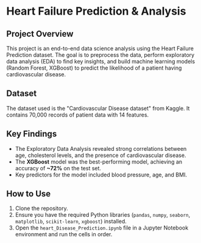 # Heart Failure Prediction & Analysis

## Project Overview
This project is an end-to-end data science analysis using the Heart Failure Prediction dataset. The goal is to preprocess the data, perform exploratory data analysis (EDA) to find key insights, and build machine learning models (Random Forest, XGBoost) to predict the likelihood of a patient having cardiovascular disease.

## Dataset
The dataset used is the "Cardiovascular Disease dataset" from Kaggle. It contains 70,000 records of patient data with 14 features.

## Key Findings
* The Exploratory Data Analysis revealed strong correlations between age, cholesterol levels, and the presence of cardiovascular disease.
* The **XGBoost** model was the best-performing model, achieving an accuracy of **~72%** on the test set.
* Key predictors for the model included blood pressure, age, and BMI.

## How to Use
1.  Clone the repository.
2.  Ensure you have the required Python libraries (`pandas`, `numpy`, `seaborn`, `matplotlib`, `scikit-learn`, `xgboost`) installed.
3.  Open the `heart_Disease_Prediction.ipynb` file in a Jupyter Notebook environment and run the cells in order.
